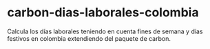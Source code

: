 # carbon-dias-laborales-colombia
Calcula los días laborales teniendo en cuenta fines de semana y días festivos en colombia extendiendo del paquete de carbon.
